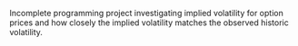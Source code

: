 Incomplete programming project investigating implied volatility for option prices and how closely the implied volatility matches the observed historic volatility.
